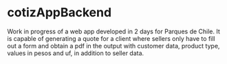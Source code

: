 # cotizAppBackend

Work in progress of a web app developed in 2 days for Parques de Chile. It is capable of generating a quote for a client where sellers only have to fill out a form and obtain a pdf in the output with customer data, product type, values in pesos and uf, in addition to seller data.
